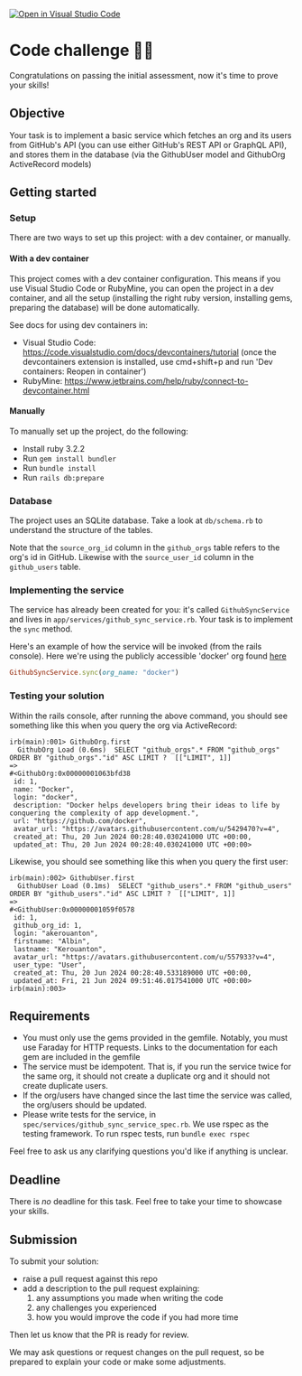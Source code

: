 [![Open in Visual Studio Code](https://classroom.github.com/assets/open-in-vscode-2e0aaae1b6195c2367325f4f02e2d04e9abb55f0b24a779b69b11b9e10269abc.svg)](https://classroom.github.com/online_ide?assignment_repo_id=19981443&assignment_repo_type=AssignmentRepo)
# Code challenge 🧑‍💻

Congratulations on passing the initial assessment, now it's time to prove your skills!

## Objective

Your task is to implement a basic service which fetches an org and its users from GitHub's API (you can use either GitHub's REST API or GraphQL API), and stores them in the database (via the GithubUser model and GithubOrg ActiveRecord models)

## Getting started

### Setup

There are two ways to set up this project: with a dev container, or manually.

#### With a dev container

This project comes with a dev container configuration. This means if you use Visual Studio Code or RubyMine, you can open the project in a dev container, and all the setup (installing the right ruby version, installing gems, preparing the database) will be done automatically.

See docs for using dev containers in:

- Visual Studio Code: https://code.visualstudio.com/docs/devcontainers/tutorial (once the devcontainers extension is installed, use cmd+shift+p and run 'Dev containers: Reopen in container')
- RubyMine: https://www.jetbrains.com/help/ruby/connect-to-devcontainer.html

#### Manually

To manually set up the project, do the following:

- Install ruby 3.2.2
- Run `gem install bundler`
- Run `bundle install`
- Run `rails db:prepare`

### Database

The project uses an SQLite database. Take a look at `db/schema.rb` to understand the structure of the tables.

Note that the `source_org_id` column in the `github_orgs` table refers to the org's id in GitHub. Likewise with the `source_user_id` column in the `github_users` table.

### Implementing the service

The service has already been created for you: it's called `GithubSyncService` and lives in `app/services/github_sync_service.rb`. Your task is to implement the `sync` method.

Here's an example of how the service will be invoked (from the rails console). Here we're using the publicly accessible 'docker' org found [here](https://github.com/orgs/docker/people)

```ruby
GithubSyncService.sync(org_name: "docker")
```

### Testing your solution

Within the rails console, after running the above command, you should see something like this when you query the org via ActiveRecord:

```
irb(main):001> GithubOrg.first
  GithubOrg Load (0.6ms)  SELECT "github_orgs".* FROM "github_orgs" ORDER BY "github_orgs"."id" ASC LIMIT ?  [["LIMIT", 1]]
=>
#<GithubOrg:0x00000001063bfd38
 id: 1,
 name: "Docker",
 login: "docker",
 description: "Docker helps developers bring their ideas to life by conquering the complexity of app development.",
 url: "https://github.com/docker",
 avatar_url: "https://avatars.githubusercontent.com/u/5429470?v=4",
 created_at: Thu, 20 Jun 2024 00:28:40.030241000 UTC +00:00,
 updated_at: Thu, 20 Jun 2024 00:28:40.030241000 UTC +00:00>
```

Likewise, you should see something like this when you query the first user:

```
irb(main):002> GithubUser.first
  GithubUser Load (0.1ms)  SELECT "github_users".* FROM "github_users" ORDER BY "github_users"."id" ASC LIMIT ?  [["LIMIT", 1]]
=>
#<GithubUser:0x00000001059f0578
 id: 1,
 github_org_id: 1,
 login: "akerouanton",
 firstname: "Albin",
 lastname: "Kerouanton",
 avatar_url: "https://avatars.githubusercontent.com/u/557933?v=4",
 user_type: "User",
 created_at: Thu, 20 Jun 2024 00:28:40.533189000 UTC +00:00,
 updated_at: Fri, 21 Jun 2024 09:51:46.017541000 UTC +00:00>
irb(main):003>
```

## Requirements

- You must only use the gems provided in the gemfile. Notably, you must use Faraday for HTTP requests. Links to the documentation for each gem are included in the gemfile
- The service must be idempotent. That is, if you run the service twice for the same org, it should not create a duplicate org and it should not create duplicate users.
- If the org/users have changed since the last time the service was called, the org/users should be updated.
- Please write tests for the service, in `spec/services/github_sync_service_spec.rb`. We use rspec as the testing framework. To run rspec tests, run `bundle exec rspec`

Feel free to ask us any clarifying questions you'd like if anything is unclear.

## Deadline

There is _no_ deadline for this task. Feel free to take your time to showcase your skills.

## Submission

To submit your solution:

- raise a pull request against this repo
- add a description to the pull request explaining:
  1. any assumptions you made when writing the code
  2. any challenges you experienced
  3. how you would improve the code if you had more time

Then let us know that the PR is ready for review.

We may ask questions or request changes on the pull request, so be prepared to explain your code or make some adjustments.
